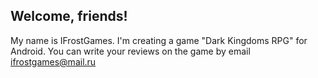 ## Welcome, friends! 

My name is IFrostGames. I'm creating a game "Dark Kingdoms RPG" for Android. You can write your reviews on the game by email ifrostgames@mail.ru
